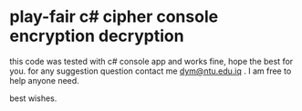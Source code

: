 # play-fair c# cipher console encryption decryption

this code was tested with c# console app and works fine,
hope the best for you.
for any suggestion question contact me dym@ntu.edu.iq .
I am free to help anyone need.

best wishes.
